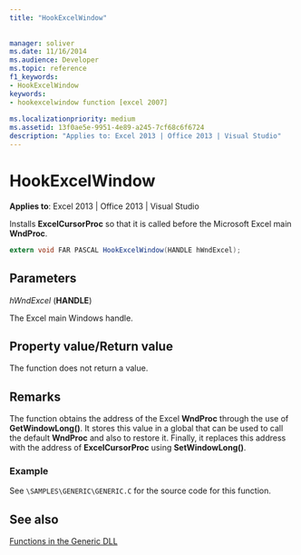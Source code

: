 ```yaml
---
title: "HookExcelWindow"
 
 
manager: soliver
ms.date: 11/16/2014
ms.audience: Developer
ms.topic: reference
f1_keywords:
- HookExcelWindow
keywords:
- hookexcelwindow function [excel 2007]
 
ms.localizationpriority: medium
ms.assetid: 13f0ae5e-9951-4e89-a245-7cf68c6f6724
description: "Applies to: Excel 2013 | Office 2013 | Visual Studio"
---
```


# HookExcelWindow

 **Applies to**: Excel 2013 | Office 2013 | Visual Studio 
  
Installs **ExcelCursorProc** so that it is called before the Microsoft Excel main **WndProc**.
  
```cs
extern void FAR PASCAL HookExcelWindow(HANDLE hWndExcel);
```

## Parameters

 _hWndExcel_ (**HANDLE**)
  
The Excel main Windows handle.
  
## Property value/Return value

The function does not return a value.
  
## Remarks

The function obtains the address of the Excel **WndProc** through the use of **GetWindowLong()**. It stores this value in a global that can be used to call the default **WndProc** and also to restore it. Finally, it replaces this address with the address of **ExcelCursorProc** using **SetWindowLong()**.
  
### Example

See  `\SAMPLES\GENERIC\GENERIC.C` for the source code for this function. 
  
## See also



[Functions in the Generic DLL](functions-in-the-generic-dll.md)


